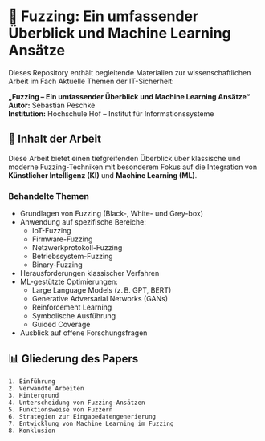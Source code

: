 # 📄 Fuzzing: Ein umfassender Überblick und Machine Learning Ansätze

Dieses Repository enthält begleitende Materialien zur wissenschaftlichen Arbeit 
im Fach Aktuelle Themen der IT-Sicherheit:

**„Fuzzing – Ein umfassender Überblick und Machine Learning Ansätze“**  
**Autor:** Sebastian Peschke  
**Institution:** Hochschule Hof – Institut für Informationssysteme   

## 🧠 Inhalt der Arbeit

Diese Arbeit bietet einen tiefgreifenden Überblick über klassische und moderne Fuzzing-Techniken mit besonderem Fokus auf die Integration von **Künstlicher Intelligenz (KI)** und **Machine Learning (ML)**.

### Behandelte Themen

- Grundlagen von Fuzzing (Black-, White- und Grey-box)
- Anwendung auf spezifische Bereiche:
  - IoT-Fuzzing
  - Firmware-Fuzzing
  - Netzwerkprotokoll-Fuzzing
  - Betriebssystem-Fuzzing
  - Binary-Fuzzing
- Herausforderungen klassischer Verfahren
- ML-gestützte Optimierungen:
  - Large Language Models (z. B. GPT, BERT)
  - Generative Adversarial Networks (GANs)
  - Reinforcement Learning
  - Symbolische Ausführung
  - Guided Coverage
- Ausblick auf offene Forschungsfragen

## 📊 Gliederung des Papers

```text
1. Einführung
2. Verwandte Arbeiten
3. Hintergrund
4. Unterscheidung von Fuzzing-Ansätzen
5. Funktionsweise von Fuzzern
6. Strategien zur Eingabedatengenerierung
7. Entwicklung von Machine Learning im Fuzzing
8. Konklusion

